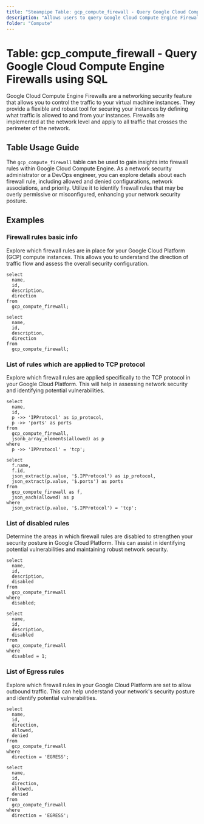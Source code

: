 ```yaml
---
title: "Steampipe Table: gcp_compute_firewall - Query Google Cloud Compute Engine Firewalls using SQL"
description: "Allows users to query Google Cloud Compute Engine Firewalls, providing insights into firewall rules and their configurations."
folder: "Compute"
---
```


# Table: gcp_compute_firewall - Query Google Cloud Compute Engine Firewalls using SQL

Google Cloud Compute Engine Firewalls are a networking security feature that allows you to control the traffic to your virtual machine instances. They provide a flexible and robust tool for securing your instances by defining what traffic is allowed to and from your instances. Firewalls are implemented at the network level and apply to all traffic that crosses the perimeter of the network.

## Table Usage Guide

The `gcp_compute_firewall` table can be used to gain insights into firewall rules within Google Cloud Compute Engine. As a network security administrator or a DevOps engineer, you can explore details about each firewall rule, including allowed and denied configurations, network associations, and priority. Utilize it to identify firewall rules that may be overly permissive or misconfigured, enhancing your network security posture.

## Examples

### Firewall rules basic info
Explore which firewall rules are in place for your Google Cloud Platform (GCP) compute instances. This allows you to understand the direction of traffic flow and assess the overall security configuration.

```sql+postgres
select
  name,
  id,
  description,
  direction
from
  gcp_compute_firewall;
```

```sql+sqlite
select
  name,
  id,
  description,
  direction
from
  gcp_compute_firewall;
```

### List of rules which are applied to TCP protocol
Explore which firewall rules are applied specifically to the TCP protocol in your Google Cloud Platform. This will help in assessing network security and identifying potential vulnerabilities.

```sql+postgres
select
  name,
  id,
  p ->> 'IPProtocol' as ip_protocol,
  p ->> 'ports' as ports
from
  gcp_compute_firewall,
  jsonb_array_elements(allowed) as p
where
  p ->> 'IPProtocol' = 'tcp';
```

```sql+sqlite
select
  f.name,
  f.id,
  json_extract(p.value, '$.IPProtocol') as ip_protocol,
  json_extract(p.value, '$.ports') as ports
from
  gcp_compute_firewall as f,
  json_each(allowed) as p
where
  json_extract(p.value, '$.IPProtocol') = 'tcp';
```

### List of disabled rules
Determine the areas in which firewall rules are disabled to strengthen your security posture in Google Cloud Platform. This can assist in identifying potential vulnerabilities and maintaining robust network security.

```sql+postgres
select
  name,
  id,
  description,
  disabled
from
  gcp_compute_firewall
where
  disabled;
```

```sql+sqlite
select
  name,
  id,
  description,
  disabled
from
  gcp_compute_firewall
where
  disabled = 1;
```

### List of Egress rules
Explore which firewall rules in your Google Cloud Platform are set to allow outbound traffic. This can help understand your network's security posture and identify potential vulnerabilities.

```sql+postgres
select
  name,
  id,
  direction,
  allowed,
  denied
from
  gcp_compute_firewall
where
  direction = 'EGRESS';
```

```sql+sqlite
select
  name,
  id,
  direction,
  allowed,
  denied
from
  gcp_compute_firewall
where
  direction = 'EGRESS';
```